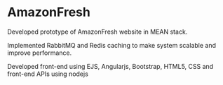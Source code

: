 # AmazonFresh

Developed prototype of AmazonFresh website in MEAN stack.

Implemented RabbitMQ and Redis caching to make system scalable and improve performance.

Developed front-end using EJS, Angularjs, Bootstrap, HTML5, CSS and front-end APIs using nodejs
